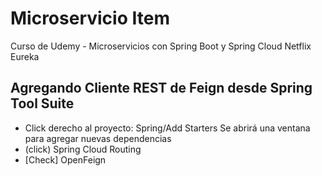 # Microservicio Item
Curso de Udemy - Microservicios con Spring Boot y Spring Cloud Netflix Eureka

## Agregando Cliente REST de Feign desde Spring Tool Suite
- Click derecho al proyecto: Spring/Add Starters Se abrirá una ventana para agregar nuevas dependencias 
- (click) Spring Cloud Routing
- [Check] OpenFeign